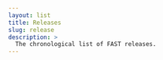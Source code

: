 ```yaml
---
layout: list
title: Releases
slug: release
description: >
  The chronological list of FAST releases.
---
```

